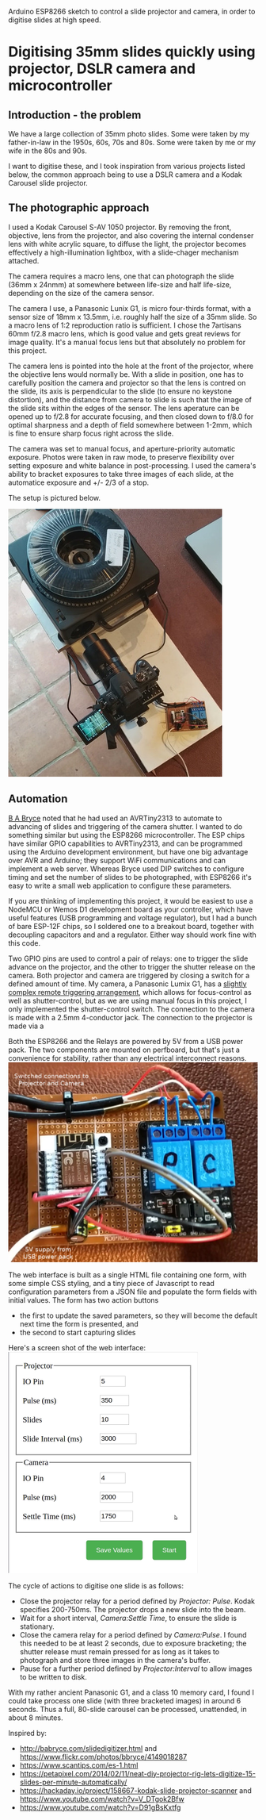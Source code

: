 Arduino ESP8266 sketch to control a slide projector and camera, in order to digitise slides at high speed.

# Digitising 35mm slides quickly using projector, DSLR camera and microcontroller

## Introduction - the problem

We have a large collection of 35mm photo slides. Some were taken by my father-in-law in the 1950s, 60s, 70s and 80s. Some were taken by me or my wife in the 80s and 90s. 

I want to digitise these, and I took inspiration from various projects listed below, the common approach being to use a DSLR camera and a Kodak Carousel slide projector. 

## The photographic approach

I used a Kodak Carousel S-AV 1050 projector. By removing the front, objective, lens from the projector, and also covering the internal condenser lens with white acrylic square, to diffuse the light, the projector becomes effectively a high-illumination lightbox, with a slide-chager mechanism attached. 

The camera requires a macro lens, one that can photograph the slide (36mm x 24nmm) at somewhere between life-size and half life-size, depending on the size of the camera sensor. 

The camera I use, a Panasonic Lunix G1, is micro four-thirds format, with a sensor size of 18mm x 13.5mm, i.e. roughly half the size of a 35mm slide. So a macro lens of 1:2 reproduction ratio is sufficient. I chose the 7artisans 60mm f/2.8 macro lens, which is good value and gets great reviews for image quality. It's a manual focus lens but that absolutely no problem for this project.

The camera lens is pointed into the hole at the front of the projector, where the objective lens would normally be. With a slide in position, one has to carefully position the camera and projector so that the lens is contred on the slide, its axis is perpendicular to the slide (to ensure no keystone distortion), and the distance from camera to slide is such that the image of the slide sits within the edges of the sensor. The lens aperature can be opened up to f/2.8 for accurate focusing, and then closed down to f/8.0 for optimal sharpness and a depth of field somewhere between 1-2mm, which is fine to ensure sharp focus right across the slide.

The camera was set to manual focus, and aperture-priority automatic exposure. Photos were taken in raw mode, to preserve flexibility over setting exposure and white balance in post-processing. I used the camera's ability to bracket exposures to take three images of each slide, at the automatice exposure and +/- 2/3 of a stop.

The setup is pictured below.

![Overhead view of setup](./images/overhead-sm.jpg)

## Automation

[B A Bryce](http://babryce.com/slidedigitizer.html) noted that he had used an AVRTiny2313 to automate to advancing of slides and triggering of the camera shutter. I wanted to do something similar but using the ESP8266 microcontroller. The ESP chips have similar GPIO capabilities to AVRTiny2313, and can be programmed using the Arduino development environment, but have one big advantage over AVR and Arduino; they support WiFi communications and can implement a web server. Whereas Bryce used DIP switches to configure timing and set the number of slides to be photographed, with ESP8266 it's easy to write a small web application to configure these parameters.

If you are thinking of implementing this project, it would be easiest to use a NodeMCU or Wemos D1 development board as your controller, which have useful features (USB programming and voltage regulator), but I had a bunch of bare ESP-12F chips, so I soldered one to a breakout board, together with decoupling capacitors and and a regulator. Either way should work fine with this code. 

Two GPIO pins are used to control a pair of relays: one to trigger the slide advance on the projector, and the other to trigger the shutter release on the camera. Both projector and camera are triggered by closing a switch for a defined amount of time. My camera, a Panasonic Lumix G1, has a [slightly complex remote triggering arrangement](https://www.robotroom.com/Macro-Photography-2.html), which allows for focus-control as well as shutter-control, but as we are using manual focus in this project, I only implemented the shutter-control switch. The connection to the camera is made with a 2.5mm 4-conductor jack. The connection to the projector is made via a 

Both the ESP8266 and the Relays are powered by 5V from a USB power pack. The two components are mounted on perfboard, but that's just a convenience for stability, rather than any electrical interconnect reasons.
![Controller board](./images/controller.jpg)

The web interface is built as a single HTML file containing one form, with some simple CSS styling, and a tiny piece of Javascript to read configuration parameters from a JSON file and populate the form fields with initial values. The form has two action buttons
* the first to update the saved parameters, so they will become the default next time the form is presented, and
* the second to start capturing slides

Here's a screen shot of the web interface:
![Web UI](./images/web-ui.png)

The cycle of actions to digitise one slide is as follows:
* Close the projector relay for a period defined by *Projector: Pulse*. Kodak specifies 200-750ms. The projector drops a new slide into the beam.
* Wait for a short interval, *Camera:Settle Time*, to ensure the slide is stationary.
* Close the camera relay for a period defined by *Camera:Pulse*. I found this needed to be at least 2 seconds, due to exposure bracketing; the shutter release must remain pressed for as long as it takes to photograph and store three images in the camera's buffer.
* Pause for a further period defined by *Projector:Interval* to allow images to be written to disk.

With my rather ancient Panasonic G1, and a class 10 memory card, I found I could take process one slide (with three bracketed images) in around 6 seconds. Thus a full, 80-slide carousel can be processed, unattended, in about 8 minutes. 
 
Inspired by:
* http://babryce.com/slidedigitizer.html and https://www.flickr.com/photos/bbryce/4149018287
* https://www.scantips.com/es-1.html
* https://petapixel.com/2014/02/11/neat-diy-projector-rig-lets-digitize-15-slides-per-minute-automatically/
* https://hackaday.io/project/158667-kodak-slide-projector-scanner and https://www.youtube.com/watch?v=V_DTgok2Bfw
* https://www.youtube.com/watch?v=D91gBsKxtfg
